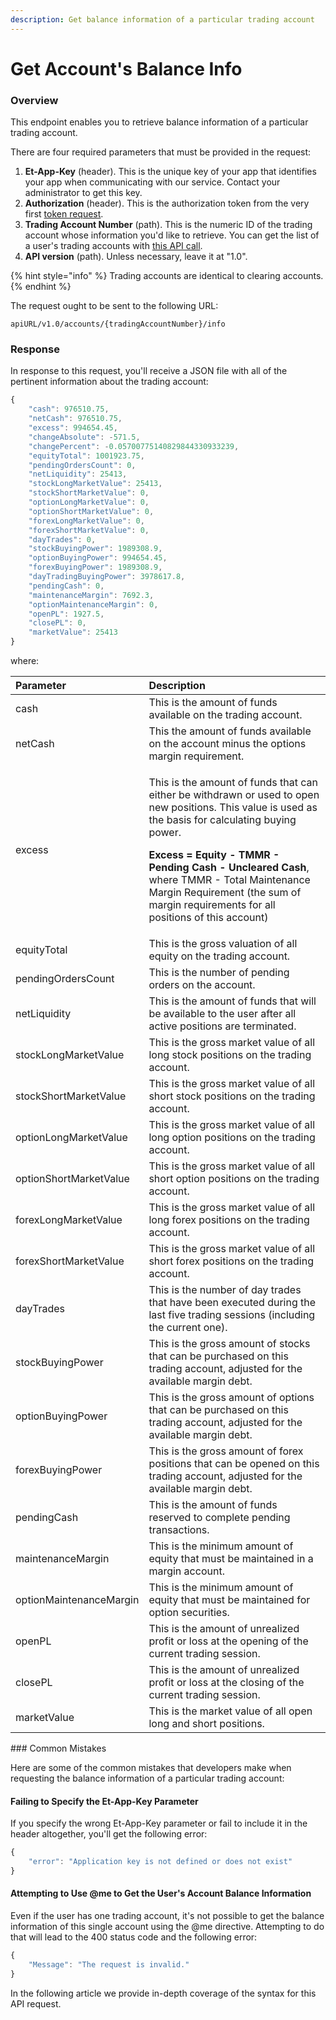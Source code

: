 ```yaml
---
description: Get balance information of a particular trading account
---
```


# Get Account's Balance Info

### Overview

This endpoint enables you to retrieve balance information of a particular trading account.

There are four required parameters that must be provided in the request:

1. **Et-App-Key** \(header\). This is the unique key of your app that identifies your app when communicating with our service. Contact your administrator to get this key.
2. **Authorization** \(header\). This is the authorization token from the very first [token request](../../authentication/requesting-tokens/).
3. **Trading Account Number** \(path\). This is the numeric ID of the trading account whose information you'd like to retrieve. You can get the list of a user's trading accounts with [this API call](../list-users-accounts/).
4. **API version** \(path\). Unless necessary, leave it at "1.0".

{% hint style="info" %}
Trading accounts are identical to clearing accounts.
{% endhint %}

The request ought to be sent to the following URL:

```text
apiURL/v1.0/accounts/{tradingAccountNumber}/info
```

### Response

In response to this request, you'll receive a JSON file with all of the pertinent information about the trading account:

```javascript
{
    "cash": 976510.75,
    "netCash": 976510.75,
    "excess": 994654.45,
    "changeAbsolute": -571.5,
    "changePercent": -0.05700775140829844330933239,
    "equityTotal": 1001923.75,
    "pendingOrdersCount": 0,
    "netLiquidity": 25413,
    "stockLongMarketValue": 25413,
    "stockShortMarketValue": 0,
    "optionLongMarketValue": 0,
    "optionShortMarketValue": 0,
    "forexLongMarketValue": 0,
    "forexShortMarketValue": 0,
    "dayTrades": 0,
    "stockBuyingPower": 1989308.9,
    "optionBuyingPower": 994654.45,
    "forexBuyingPower": 1989308.9,
    "dayTradingBuyingPower": 3978617.8,
    "pendingCash": 0,
    "maintenanceMargin": 7692.3,
    "optionMaintenanceMargin": 0,
    "openPL": 1927.5,
    "closePL": 0,
    "marketValue": 25413
}
```

where:

<table>
  <thead>
    <tr>
      <th style="text-align:left">Parameter</th>
      <th style="text-align:left">Description</th>
    </tr>
  </thead>
  <tbody>
    <tr>
      <td style="text-align:left">cash</td>
      <td style="text-align:left">This is the amount of funds available on the trading account.</td>
    </tr>
    <tr>
      <td style="text-align:left">netCash</td>
      <td style="text-align:left">This the amount of funds available on the account minus the options margin
        requirement.</td>
    </tr>
    <tr>
      <td style="text-align:left">excess</td>
      <td style="text-align:left">
        <p>This is the amount of funds that can either be withdrawn or used to open
          new positions. This value is used as the basis for calculating buying power.</p>
        <p><b>Excess = Equity - TMMR - Pending Cash - Uncleared Cash</b>, where TMMR
          - Total Maintenance Margin Requirement (the sum of margin requirements
          for all positions of this account)</p>
      </td>
    </tr>
    <tr>
      <td style="text-align:left">equityTotal</td>
      <td style="text-align:left">This is the gross valuation of all equity on the trading account.</td>
    </tr>
    <tr>
      <td style="text-align:left">pendingOrdersCount</td>
      <td style="text-align:left">This is the number of pending orders on the account.</td>
    </tr>
    <tr>
      <td style="text-align:left">netLiquidity</td>
      <td style="text-align:left">This is the amount of funds that will be available to the user after all
        active positions are terminated.</td>
    </tr>
    <tr>
      <td style="text-align:left">stockLongMarketValue</td>
      <td style="text-align:left">This is the gross market value of all long stock positions on the trading
        account.</td>
    </tr>
    <tr>
      <td style="text-align:left">stockShortMarketValue</td>
      <td style="text-align:left">This is the gross market value of all short stock positions on the trading
        account.</td>
    </tr>
    <tr>
      <td style="text-align:left">optionLongMarketValue</td>
      <td style="text-align:left">This is the gross market value of all long option positions on the trading
        account.</td>
    </tr>
    <tr>
      <td style="text-align:left">optionShortMarketValue</td>
      <td style="text-align:left">This is the gross market value of all short option positions on the trading
        account.</td>
    </tr>
    <tr>
      <td style="text-align:left">forexLongMarketValue</td>
      <td style="text-align:left">This is the gross market value of all long forex positions on the trading
        account.</td>
    </tr>
    <tr>
      <td style="text-align:left">forexShortMarketValue</td>
      <td style="text-align:left">This is the gross market value of all short forex positions on the trading
        account.</td>
    </tr>
    <tr>
      <td style="text-align:left">dayTrades</td>
      <td style="text-align:left">This is the number of day trades that have been executed during the last
        five trading sessions (including the current one).</td>
    </tr>
    <tr>
      <td style="text-align:left">stockBuyingPower</td>
      <td style="text-align:left">This is the gross amount of stocks that can be purchased on this trading
        account, adjusted for the available margin debt.</td>
    </tr>
    <tr>
      <td style="text-align:left">optionBuyingPower</td>
      <td style="text-align:left">This is the gross amount of options that can be purchased on this trading
        account, adjusted for the available margin debt.</td>
    </tr>
    <tr>
      <td style="text-align:left">forexBuyingPower</td>
      <td style="text-align:left">This is the gross amount of forex positions that can be opened on this
        trading account, adjusted for the available margin debt.</td>
    </tr>
    <tr>
      <td style="text-align:left">pendingCash</td>
      <td style="text-align:left">This is the amount of funds reserved to complete pending transactions.</td>
    </tr>
    <tr>
      <td style="text-align:left">maintenanceMargin</td>
      <td style="text-align:left">This is the minimum amount of equity that must be maintained in a margin
        account.</td>
    </tr>
    <tr>
      <td style="text-align:left">optionMaintenanceMargin</td>
      <td style="text-align:left">This is the minimum amount of equity that must be maintained for option
        securities.</td>
    </tr>
    <tr>
      <td style="text-align:left">openPL</td>
      <td style="text-align:left">This is the amount of unrealized profit or loss at the opening of the
        current trading session.</td>
    </tr>
    <tr>
      <td style="text-align:left">closePL</td>
      <td style="text-align:left">This is the amount of unrealized profit or loss at the closing of the
        current trading session.</td>
    </tr>
    <tr>
      <td style="text-align:left">marketValue</td>
      <td style="text-align:left">This is the market value of all open long and short positions.</td>
    </tr>
  </tbody>
</table>### Common Mistakes

Here are some of the common mistakes that developers make when requesting the balance information of a particular trading account:

#### Failing to Specify the Et-App-Key Parameter

If you specify the wrong Et-App-Key parameter or fail to include it in the header altogether, you'll get the following error:

```javascript
{
    "error": "Application key is not defined or does not exist"
}
```

#### Attempting to Use @me to Get the User's Account Balance Information

Even if the user has one trading account, it's not possible to get the balance information of this single account using the @me directive. Attempting to do that will lead to the 400 status code and the following error:

```javascript
{
    "Message": "The request is invalid."
}
```

In the following article we provide in-depth coverage of the syntax for this API request.

